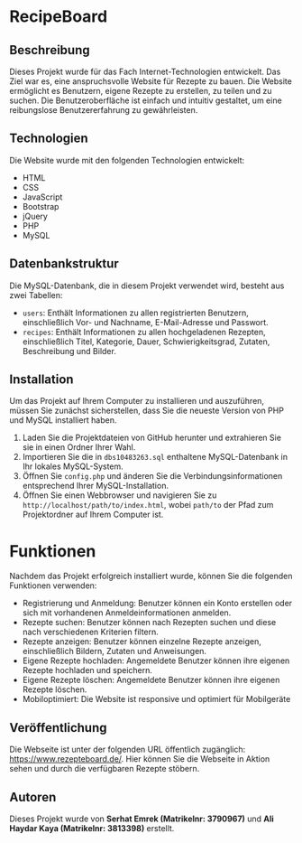 # RecipeBoard
## Beschreibung
Dieses Projekt wurde für das Fach Internet-Technologien entwickelt. Das Ziel war es, eine anspruchsvolle Website für Rezepte zu bauen. Die Website ermöglicht es Benutzern, eigene Rezepte zu erstellen, zu teilen und zu suchen. Die Benutzeroberfläche ist einfach und intuitiv gestaltet, um eine reibungslose Benutzererfahrung zu gewährleisten.

## Technologien
Die Website wurde mit den folgenden Technologien entwickelt:

- HTML
- CSS
- JavaScript
- Bootstrap
- jQuery
- PHP
- MySQL

## Datenbankstruktur
Die MySQL-Datenbank, die in diesem Projekt verwendet wird, besteht aus zwei Tabellen:

- `users`: Enthält Informationen zu allen registrierten Benutzern, einschließlich Vor- und Nachname, E-Mail-Adresse und Passwort.
- `recipes`: Enthält Informationen zu allen hochgeladenen Rezepten, einschließlich Titel, Kategorie, Dauer, Schwierigkeitsgrad, Zutaten, Beschreibung und Bilder.

## Installation
Um das Projekt auf Ihrem Computer zu installieren und auszuführen, müssen Sie zunächst sicherstellen, dass Sie die neueste Version von PHP und MySQL installiert haben.

1. Laden Sie die Projektdateien von GitHub herunter und extrahieren Sie sie in einen Ordner Ihrer Wahl.
2. Importieren Sie die in `dbs10483263.sql` enthaltene MySQL-Datenbank in Ihr lokales MySQL-System.
3. Öffnen Sie `config.php` und änderen Sie die Verbindungsinformationen entsprechend Ihrer MySQL-Installation.
4. Öffnen Sie einen Webbrowser und navigieren Sie zu `http://localhost/path/to/index.html`, wobei `path/to` der Pfad zum Projektordner auf Ihrem Computer ist.

# Funktionen
Nachdem das Projekt erfolgreich installiert wurde, können Sie die folgenden Funktionen verwenden:

- Registrierung und Anmeldung: Benutzer können ein Konto erstellen oder sich mit vorhandenen Anmeldeinformationen anmelden.
- Rezepte suchen: Benutzer können nach Rezepten suchen und diese nach verschiedenen Kriterien filtern.
- Rezepte anzeigen: Benutzer können einzelne Rezepte anzeigen, einschließlich Bildern, Zutaten und Anweisungen.
- Eigene Rezepte hochladen: Angemeldete Benutzer können ihre eigenen Rezepte hochladen und speichern.
- Eigene Rezepte löschen: Angemeldete Benutzer können ihre eigenen Rezepte löschen.
- Mobiloptimiert: Die Website ist responsive und optimiert für Mobilgeräte

## Veröffentlichung
Die Webseite ist unter der folgenden URL öffentlich zugänglich: https://www.rezepteboard.de/. Hier können Sie die Webseite in Aktion sehen und durch die verfügbaren Rezepte stöbern.

## Autoren
Dieses Projekt wurde von **Serhat Emrek (Matrikelnr: 3790967)** und **Ali Haydar Kaya (Matrikelnr: 3813398)** erstellt.
